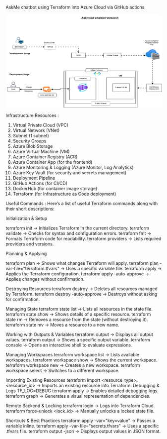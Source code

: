 AskMe chatbot using Terraform into Azure Cloud via GitHub actions 

<img src="assets/LLM_Workflow.drawio.png" width="800" height="300">

Infrastructure Resources :

1. Virtual Private Cloud (VPC)
2. Virtual Network (VNet)
3. Subnet (1 subnet)
4. Security Groups
5. Azure Blob Storage
6. Azure Virtual Machine (VM)
7. Azure Container Registry (ACR)
8. Azure Container App (for the frontend)
9. Azure Monitoring & Logging (Azure Monitor, Log Analytics)
10. Azure Key Vault (for security and secrets management)
11. Deployment Pipeline
12. GitHub Actions (for CI/CD)
13. DockerHub (for container image storage)
14. Terraform (for Infrastructure as Code deployment)

Useful Commands :
Here’s a list of useful Terraform commands along with their short descriptions:

Initialization & Setup

terraform init → Initializes Terraform in the current directory.
terraform validate → Checks for syntax and configuration errors.
terraform fmt → Formats Terraform code for readability.
terraform providers → Lists required providers and versions.

Planning & Applying

terraform plan → Shows what changes Terraform will apply.
terraform plan -var-file="terraform.tfvars" → Uses a specific variable file.
terraform apply → Applies the Terraform configuration.
terraform apply -auto-approve → Applies changes without confirmation.

Destroying Resources
terraform destroy → Deletes all resources managed by Terraform.
terraform destroy -auto-approve → Destroys without asking for confirmation.

Managing State
terraform state list → Lists all resources in the state file.
terraform state show <resource> → Shows details of a specific resource.
terraform state rm <resource> → Removes a resource from the state (without destroying it).
terraform state mv <old> <new> → Moves a resource to a new name.

Working with Outputs & Variables
terraform output → Displays all output values.
terraform output <name> → Shows a specific output variable.
terraform console → Opens an interactive shell to evaluate expressions.

Managing Workspaces
terraform workspace list → Lists available workspaces.
terraform workspace show → Shows the current workspace.
terraform workspace new <name> → Creates a new workspace.
terraform workspace select <name> → Switches to a different workspace.

Importing Existing Resources
terraform import <resource_type>.<name> <resource_id> → Imports an existing resource into Terraform.
Debugging & Logs
TF_LOG=DEBUG terraform apply → Enables detailed debugging logs.
terraform graph → Generates a visual representation of dependencies.

Remote Backend & Locking
terraform login → Logs into Terraform Cloud.
terraform force-unlock <lock_id> → Manually unlocks a locked state file.

Shortcuts & Best Practices
terraform apply -var="key=value" → Passes a variable inline.
terraform apply -var-file="secrets.tfvars" → Uses a specific .tfvars file.
terraform output -json → Displays output values in JSON format.